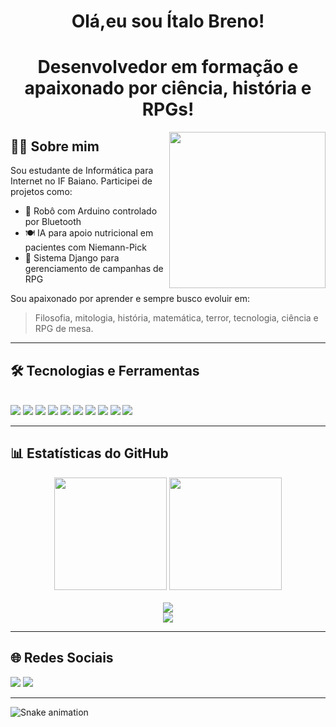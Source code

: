 <h1 align="center">
  Olá,eu sou Ítalo Breno!
</h1>

<h1 align="center">
Desenvolvedor em formação e apaixonado por ciência, história e RPGs!
</h1>

<img align="right" height="250" src="https://media3.giphy.com/media/pVGsAWjzvXcZW4ZBTE/giphy.gif" />



## 👨‍💻 Sobre mim

Sou estudante de Informática para Internet no IF Baiano. Participei de projetos como:

- 🤖 Robô com Arduino controlado por Bluetooth
- 🍽️ IA para apoio nutricional em pacientes com Niemann-Pick
- 🐉 Sistema Django para gerenciamento de campanhas de RPG

Sou apaixonado por aprender e sempre busco evoluir em:
> Filosofia, mitologia, história, matemática, terror, tecnologia, ciência e RPG de mesa.

---

## 🛠️ Tecnologias e Ferramentas

<div style="display: inline_block"><br>
  <img src="https://img.shields.io/badge/Python-3670A0?style=for-the-badge&logo=python&logoColor=ffdd54"/>
  <img src="https://img.shields.io/badge/Django-092E20?style=for-the-badge&logo=django&logoColor=white"/>
  <img src="https://img.shields.io/badge/HTML5-E34F26?style=for-the-badge&logo=html5&logoColor=white"/>
  <img src="https://img.shields.io/badge/CSS3-1572B6?style=for-the-badge&logo=css3&logoColor=white"/>
  <img src="https://img.shields.io/badge/JavaScript-F7DF1E?style=for-the-badge&logo=javascript&logoColor=black"/>
  <img src="https://img.shields.io/badge/PHP-777BB4?style=for-the-badge&logo=php&logoColor=white"/>
  <img src="https://img.shields.io/badge/MySQL-005C84?style=for-the-badge&logo=mysql&logoColor=white"/>
  <img src="https://img.shields.io/badge/C%2B%2B-00599C?style=for-the-badge&logo=c%2B%2B&logoColor=white"/>
  <img src="https://img.shields.io/badge/Figma-F24E1E?style=for-the-badge&logo=figma&logoColor=white"/>
  <img src="https://img.shields.io/badge/Canva-00C4CC?style=for-the-badge&logo=canva&logoColor=white"/>
</div>

---

## 📊 Estatísticas do GitHub

<div align="center">
  <img height="180em" src="https://github-readme-stats.vercel.app/api?username=italobrenorf&show_icons=true&theme=tokyonight&include_all_commits=true&count_private=true"/>
  <img height="180em" src="https://github-readme-stats.vercel.app/api/top-langs/?username=italobrenorf&layout=compact&langs_count=6&theme=tokyonight"/>
  <br><br>
  <img src="https://github-readme-activity-graph.vercel.app/graph?username=italobrenorf&bg_color=0d1117&color=9e4c98&line=9e4c98&point=403d3d&area=true&hide_border=true" />
  <br>
  <img src="https://streak-stats.demolab.com?user=italobrenorf&theme=tokyonight&hide_border=true"/>
</div>

---

## 🌐 Redes Sociais

<div>
  <a href="https://instagram.com/italobrenor_f" target="_blank"><img src="https://img.shields.io/badge/-Instagram-%23E4405F?style=for-the-badge&logo=instagram&logoColor=white"/></a>
  <a href="mailto:brenogbi2015@gmail.com"><img src="https://img.shields.io/badge/-Gmail-%23333?style=for-the-badge&logo=gmail&logoColor=white"/></a>
</div>

---

![Snake animation](https://github.com/italobrenorf/italobrenorf/blob/output/github-contribution-grid-snake.svg)
